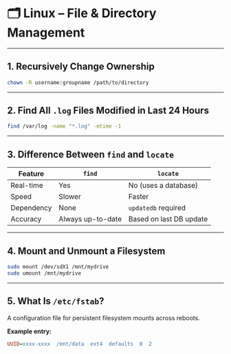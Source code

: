 # 🗂️ Linux – File & Directory Management

---

## 1. Recursively Change Ownership

```bash
chown -R username:groupname /path/to/directory
```

---

## 2. Find All `.log` Files Modified in Last 24 Hours

```bash
find /var/log -name "*.log" -mtime -1
```

---

## 3. Difference Between `find` and `locate`

| Feature      | `find`              | `locate`                  |
|--------------|---------------------|---------------------------|
| Real-time    | Yes                 | No (uses a database)      |
| Speed        | Slower              | Faster                    |
| Dependency   | None                | `updatedb` required       |
| Accuracy     | Always up-to-date   | Based on last DB update   |

---

## 4. Mount and Unmount a Filesystem

```bash
sudo mount /dev/sdX1 /mnt/mydrive
sudo umount /mnt/mydrive
```

---

## 5. What Is `/etc/fstab`?

A configuration file for persistent filesystem mounts across reboots.

**Example entry:**

```ini
UUID=xxxx-xxxx  /mnt/data  ext4  defaults  0  2
```
